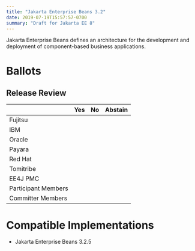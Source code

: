 ```yaml
---
title: "Jakarta Enterprise Beans 3.2"
date: 2019-07-19T15:57:57-0700
summary: "Draft for Jakarta EE 8"
---
```


Jakarta Enterprise Beans defines an architecture for the development and deployment of component-based business applications.


# Ballots

## Release Review

|                       |  Yes    | No      | Abstain  |
|-----------------------|---------|---------|----------|
|Fujitsu                |         |         |          |
|IBM                    |         |         |          |
|Oracle                 |         |         |          |
|Payara                 |         |         |          |
|Red Hat                |         |         |          |
|Tomitribe              |         |         |          |
|EE4J PMC               |         |         |          |
|Participant Members    |         |         |          |
|Committer Members      |         |         |          |

# Compatible Implementations

* Jakarta Enterprise Beans 3.2.5